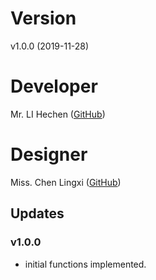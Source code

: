 # Version
v1.0.0 (2019-11-28)

# Developer
Mr. LI Hechen (<a href="https://github.com/lhc70000" target="_blank">GitHub</a>)

# Designer
Miss. Chen Lingxi (<a href="https://github.com/paprikachan" target="_blank">GitHub</a>)

## Updates

### v1.0.0
   - initial functions implemented.
